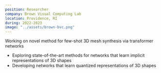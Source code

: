 ```yaml
---
position: Researcher
company: Brown Visual Computing Lab
location: Providence, RI
during: 2022-2023
image: "../assets/brown-bvc.png"
---
```


Working on novel method for few-shot 3D mesh synthesis via transformer networks
* Exploring state-of-the-art methods for networks that learn implicit representations of 3D shapes
* Developing networks that learn quantized representations of 3D shapes
